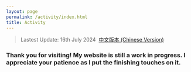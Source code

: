 ```yaml
---
layout: page
permalink: /activity/index.html
title: Activity
---
```


> Lastest Update: 16th July 2024&nbsp;  [中文版本 (Chinese Version)](https://yapengf.com/activity-zh/)

### Thank you for visiting! My website is still a work in progress. I appreciate your patience as I put the finishing touches on it.
